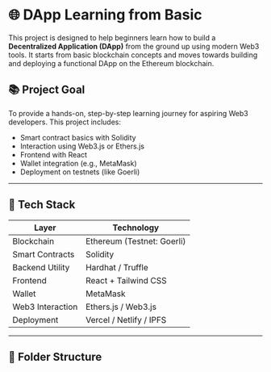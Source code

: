 # 🌐 DApp Learning from Basic

This project is designed to help beginners learn how to build a **Decentralized Application (DApp)** from the ground up using modern Web3 tools. It starts from basic blockchain concepts and moves towards building and deploying a functional DApp on the Ethereum blockchain.

## 📚 Project Goal

To provide a hands-on, step-by-step learning journey for aspiring Web3 developers. This project includes:

- Smart contract basics with Solidity
- Interaction using Web3.js or Ethers.js
- Frontend with React
- Wallet integration (e.g., MetaMask)
- Deployment on testnets (like Goerli)

---

## 🧰 Tech Stack

| Layer            | Technology                      |
|------------------|----------------------------------|
| Blockchain       | Ethereum (Testnet: Goerli)       |
| Smart Contracts  | Solidity                         |
| Backend Utility  | Hardhat / Truffle                |
| Frontend         | React + Tailwind CSS             |
| Wallet           | MetaMask                         |
| Web3 Interaction | Ethers.js / Web3.js              |
| Deployment       | Vercel / Netlify / IPFS          |

---

## 📁 Folder Structure

